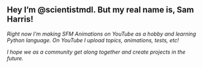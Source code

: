 ## Hey I’m @scientistmdl. But my real name is, Sam Harris!

*Right now I'm making SFM Animations on YouTube as a hobby and learning Python language.
On YouTube I upload topics, animations, tests, etc!*

*I hope we as a community get along together and create projects in the future.*

